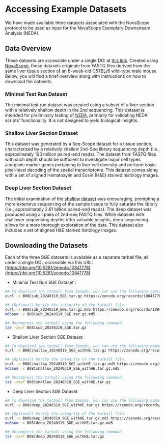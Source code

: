 # Accessing Example Datasets

We have made available three datasets associated with the NovaScope protocol to be used as input for the NovaScope Exemplary Downstream Analysis (NEDA). 

## Data Overview 
These datasets are accessible under a single DOI at [this link](https://doi.org/10.5281/zenodo.10841778). Created using [NovaScope](https://github.com/seqscope/NovaScope/tree/main), these datasets originate from FASTQ files derived from the same liver tissue section of an 8-week-old C57BL/6 wild-type male mouse. Below, you will find a brief overview along with instructions on how to download the datasets.

### Minimal Test Run Dataset
The minimal test run  dataset was created using a subset of a liver section with a relatively shallow depth in the 2nd sequencing. This dataset is intended for preliminary testing of [NEDA](https://seqscope.github.io/NovaScope-exemplary-downstream-analysis/), primarily for validating NEDA scripts' functionality. It is not designed to yield biological insights.

### Shallow Liver Section Dataset
This dataset was generated by a Seq-Scope dataset for a tissue section, characterized by a relatively shallow 2nd-Seq library sequencing depth (i.e., approximately 163 million paired-end reads). The dataset from FASTQ files with such depth should be sufficient to investigate major cell types alongside marker genes pertaining to liver cell diversity and perform basic pixel-level decoding of the spatial transcriptome. This dataset comes along with a set of aligned Hematoxylin and Eosin (H&E) stained histology images. 

### Deep Liver Section Dataset
The initial examination of the [shallow dataset](#shallow-liver-section-sge-dataset) was encouraging, prompting a more extensive sequencing of the sample tissue to fully saturate the library (i.e., approximately 2.61 billion paired-end reads). The deep dataset was produced using all pairs of 2nd-seq FASTQ files. While datasets with shallower sequencing depths offer valuable insights, deep sequencing allows for a more thorough exploration of the data. This dataset also includes a set of aligned H&E stained histology images. 


## Downloading the Datasets
Each of the three SGE datasets is available as a separate tarball file, all under a single DOI, accessible via this URL: [https://doi.org/10.5281/zenodo.10841778](https://doi.org/10.5281/zenodo.10841778)

* Minimal Test Run SGE Dataset : 

```bash
## To download the tarball from Zenodo, you can use the following command.
curl -o B08Csub_20240319_SGE.tar.gz https://zenodo.org/records/10841778/files/B08Csub_20240319_SGE.tar.gz?download=1

## (Optional) Verify the integrity of the tarball file.
curl -o B08Csub_20240319_SGE.tar.gz.md5 https://zenodo.org/records/10841778/files/B08Csub_20240319_SGE.tar.gz.md5?download=1
md5sum -c B08Csub_20240319_SGE.tar.gz.md5

## Uncompress the tarball using the following command.
tar -zxvf B08Csub_20240319_SGE.tar.gz
```

* Shallow Liver Section SGE Dataset:

```bash
## To download the tarball from Zenodo, you can use the following command.
curl -o B08Cshallow_20240319_SGE_withHE.tar.gz https://zenodo.org/records/10841778/files/B08Cshallow_20240319_SGE_withHE.tar.gz?download=1

## (Optional) Verify the integrity of the tarball file.
curl -o B08Cshallow_20240319_SGE_withHE.tar.gz.md5 https://zenodo.org/records/10841778/files/B08Cshallow_20240319_SGE_withHE.tar.gz.md5?download=1
md5sum -c B08Cshallow_20240319_SGE_withHE.tar.gz.md5

## Uncompress the tarball using the following command.
tar -zxvf B08Cshallow_20240319_SGE_withHE.tar.gz
```

* Deep Liver Section SGE Dataset:

```bash
## To download the tarball from Zenodo, you can use the following command.
curl -o B08Cdeep_20240319_SGE_withHE.tar.gz https://zenodo.org/records/10841778/files/B08Cdeep_20240319_SGE_withHE.tar.gz?download=1

## (Optional) Verify the integrity of the tarball file.
curl -o B08Cdeep_20240319_SGE_withHE.tar.gz.md5 https://zenodo.org/records/10841778/files/B08Cdeep_20240319_SGE_withHE.tar.gz.md5?download=1
md5sum -c B08Cdeep_20240319_SGE_withHE.tar.gz.md5

## Uncompress the tarball using the following command.
tar -zxvf B08Cdeep_20240319_SGE_withHE.tar.gz
```
